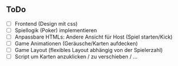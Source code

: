 ## ToDo

- [ ] Frontend (Design mit css)
- [ ] Spiellogik (Poker) implementieren
- [ ] Anpassbare HTMLs: Andere Ansicht für Host (Spiel starten/Kick)
- [ ] Game Animationen (Geräusche/Karten aufdecken)
- [ ] Game Layout (flexibles Layout abhängig von der Spielerzahl)
- [ ] Script um Karten anzuklicken / zu verschieben / ...
